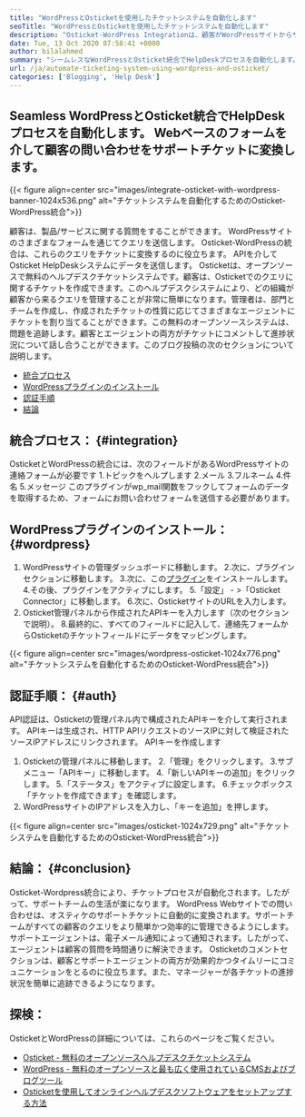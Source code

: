 ```yaml
---
title: "WordPressとOsticketを使用したチケットシステムを自動化します" 
seoTitle: "WordPressとOsticketを使用したチケットシステムを自動化します" 
description: "Osticket-WordPress Integrationは、顧客がWordPressサイトからサポートチケットを生成し、Osticketダッシュボードから管理する方法を提供します。" 
date: Tue, 13 Oct 2020 07:58:41 +0000
author: bilalahmed
summary: "シームレスなWordPressとOsticket統合でHelpDeskプロセスを自動化します。 Webベースのフォームを介して顧客の問い合わせをサポートチケットに変換します。" 
url: /ja/automate-ticketing-system-using-wordpress-and-osticket/
categories: ['Blogging', 'Help Desk']
---
```


## Seamless WordPressとOsticket統合でHelpDeskプロセスを自動化します。 Webベースのフォームを介して顧客の問い合わせをサポートチケットに変換します。

{{< figure align=center src="images/integrate-osticket-with-wordpress-banner-1024x536.png" alt="チケットシステムを自動化するためのOsticket-WordPress統合">}}

顧客は、製品/サービスに関する質問をすることができます。 WordPressサイトのさまざまなフォームを通じてクエリを送信します。 Osticket-WordPressの統合は、これらのクエリをチケットに変換するのに役立ちます。 APIを介してOsticket HelpDeskシステムにデータを送信します。
Osticketは、オープンソースで無料のヘルプデスクチケットシステムです。顧客は、Osticketでのクエリに関するチケットを作成できます。このヘルプデスクシステムにより、どの組織が顧客から来るクエリを管理することが非常に簡単になります。管理者は、部門とチームを作成し、作成されたチケットの性質に応じてさまざまなエージェントにチケットを割り当てることができます。この無料のオープンソースシステムは、問題を追跡します。顧客とエージェントの両方がチケットにコメントして進捗状況について話し合うことができます。このブログ投稿の次のセクションについて説明します。
  * [統合プロセス][1]
  * [WordPressプラグインのインストール][2]
  * [認証手順][3]
  * [結論][4]

## 統合プロセス： {#integration}

OsticketとWordPressの統合には、次のフィールドがあるWordPressサイトの連絡フォームが必要です
  1.トピックをヘルプします
  2.メール
  3.フルネーム
  4.件名
  5.メッセージ
このプラグインがwp_mail関数をフックしてフォームのデータを取得するため、フォームにお問い合わせフォームを送信する必要があります。

## WordPressプラグインのインストール： {#wordpress}

  1. WordPressサイトの管理ダッシュボードに移動します。
  2.次に、プラグインセクションに移動します。
  3.次に、この[プラグイン][5]をインストールします。
  4.その後、プラグインをアクティブにします。
  5.「設定」 - >「Osticket Connector」に移動します。
  6.次に、OsticketサイトのURLを入力します。
  7. Osticket管理パネルから作成されたAPIキーを入力します（次のセクションで説明）。
  8.最終的に、すべてのフィールドに記入して、連絡先フォームからOsticketのチケットフィールドにデータをマッピングします。

{{< figure align=center src="images/wordpress-osticket-1024x776.png" alt="チケットシステムを自動化するためのOsticket-WordPress統合">}}


## 認証手順： {#auth}

API認証は、Osticketの管理パネル内で構成されたAPIキーを介して実行されます。 APIキーは生成され、HTTP APIリクエストのソースIPに対して検証されたソースIPアドレスにリンクされます。 APIキーを作成します
  1. Osticketの管理パネルに移動します。
  2.「管理」をクリックします。
  3.サブメニュー「APIキー」に移動します。
  4.「新しいAPIキーの追加」をクリックします。
  5.「ステータス」をアクティブに設定します。
  6.チェックボックス「チケットを作成できます」を確認します。
  7. WordPressサイトのIPアドレスを入力し、「キーを追加」を押します。

{{< figure align=center src="images/osticket-1024x729.png" alt="チケットシステムを自動化するためのOsticket-WordPress統合">}}


## 結論： {#conclusion}

Osticket-Wordpress統合により、チケットプロセスが自動化されます。したがって、サポートチームの生活が楽になります。 WordPress Webサイトでの問い合わせは、オスティケのサポートチケットに自動的に変換されます。サポートチームがすべての顧客のクエリをより簡単かつ効率的に管理できるようにします。サポートエージェントは、電子メール通知によって通知されます。したがって、エージェントは顧客の質問を時間通りに解決できます。 Osticketのコメントセクションは、顧客とサポートエージェントの両方が効果的かつタイムリーにコミュニケーションをとるのに役立ちます。また、マネージャーが各チケットの進捗状況を簡単に追跡できるようになります。

## 探検：
OsticketとWordPressの詳細については、これらのページをご覧ください。
  * [Osticket  - 無料のオープンソースヘルプデスクチケットシステム][7]
  * [WordPress  - 無料のオープンソースと最も広く使用されているCMSおよびブログツール][8]
  * [Osticketを使用してオンラインヘルプデスクソフトウェアをセットアップする方法][9]



[1]: #integration
[2]: #wordpress
[3]: #auth
[4]: #conclusion
[5]: https://href.li/?https://wordpress.org/plugins/scand-osticket-connector/
[6]: https://href.li/?http://your.domain/api/tickets.json
[7]: https://href.li/?https://products.containerize.com/helpdesk/osticket
[8]: https://href.li/?https://products.containerize.com/blogging/wordpress
[9]: https://blog.containerize.com/helpdesk/how-to-set-up-help-desk-system-using-osticket/
